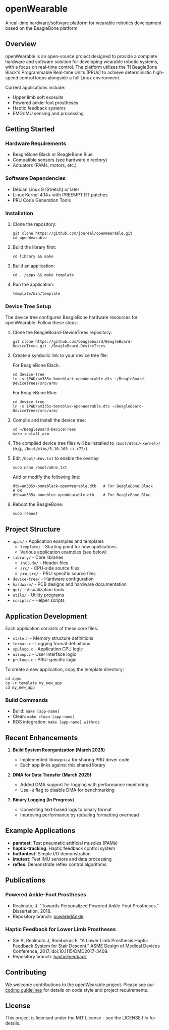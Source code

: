 # openWearable

A real-time hardware/software platform for wearable robotics development based on the BeagleBone platform.

## Overview

openWearable is an open-source project designed to provide a complete hardware and software solution for developing wearable robotic systems, with a focus on real-time control. The platform utilizes the TI BeagleBone Black's Programmable Real-time Units (PRUs) to achieve deterministic high-speed control loops alongside a full Linux environment.

Current applications include:
- Upper limb soft exosuits
- Powered ankle-foot prostheses
- Haptic feedback systems
- EMG/IMU sensing and processing

## Getting Started

### Hardware Requirements
- BeagleBone Black or BeagleBone Blue
- Compatible sensors (see hardware directory)
- Actuators (PAMs, motors, etc.)

### Software Dependencies
- Debian Linux 9 (Stretch) or later
- Linux Kernel 4.14+ with PREEMPT RT patches
- PRU Code Generation Tools

### Installation

1. Clone the repository:
   ```
   git clone https://github.com/jonreal/openWearable.git
   cd openWearable
   ```

2. Build the library first:
   ```
   cd library && make
   ```

3. Build an application:
   ```
   cd ../apps && make template
   ```

4. Run the application:
   ```
   template/bin/template
   ```

### Device Tree Setup

The device tree configures BeagleBone hardware resources for openWearable. Follow these steps:

1. Clone the BeagleBoard-DeviceTrees repository:
   ```
   git clone https://github.com/beagleboard/BeagleBoard-DeviceTrees.git ~/BeagleBoard-DeviceTrees
   ```

2. Create a symbolic link to your device tree file:

   For BeagleBone Black:
   ```
   cd device-tree
   ln -s $PWD/am335x-boneblack-openWearable.dts ~/BeagleBoard-DeviceTrees/src/arm/
   ```

   For BeagleBone Blue:
   ```
   cd device-tree
   ln -s $PWD/am335x-boneblue-openWearable.dts ~/BeagleBoard-DeviceTrees/src/arm/
   ```

3. Compile and install the device tree:
   ```
   cd ~/BeagleBoard-DeviceTrees
   make install_arm
   ```

4. The compiled device tree files will be installed to `/boot/dtbs/<kernel>/`
   (e.g., `/boot/dtbs/5.10.168-ti-r72/`)

5. Edit `/boot/uEnv.txt` to enable the overlay:
   ```
   sudo nano /boot/uEnv.txt
   ```
   
   Add or modify the following line:
   ```
   dtb=am335x-boneblack-openWearable.dtb   # For BeagleBone Black
   # OR
   dtb=am335x-boneblue-openWearable.dtb    # For BeagleBone Blue
   ```

6. Reboot the BeagleBone:
   ```
   sudo reboot
   ```

## Project Structure

- `apps/` - Application examples and templates
  - `template/` - Starting point for new applications
  - Various application examples (see below)
- `library/` - Core libraries
  - `include/` - Header files
  - `src/` - CPU-side source files
  - `pru_src/` - PRU-specific source files
- `device-tree/` - Hardware configuration
- `hardware/` - PCB designs and hardware documentation
- `gui/` - Visualization tools
- `utils/` - Utility programs
- `scripts/` - Helper scripts

## Application Development

Each application consists of these core files:
- `state.h` - Memory structure definitions
- `format.c` - Logging format definitions
- `cpuloop.c` - Application CPU logic
- `uiloop.c` - User interface logic
- `pruloop.c` - PRU-specific logic

To create a new application, copy the template directory:
```
cd apps
cp -r template my_new_app
cd my_new_app
```

### Build Commands
- Build: `make [app-name]`
- Clean: `make clean-[app-name]`
- ROS integration: `make [app-name].withros`

## Recent Enhancements

1. **Build System Reorganization (March 2025)**
   - Implemented libowpru.a for sharing PRU driver code
   - Each app links against this shared library
   
2. **DMA for Data Transfer (March 2025)**
   - Added DMA support for logging with performance monitoring
   - Use `-d` flag to disable DMA for benchmarking

3. **Binary Logging (In Progress)**
   - Converting text-based logs to binary format
   - Improving performance by reducing formatting overhead

## Example Applications

- **pamtest**: Test pneumatic artificial muscles (PAMs)
- **haptic-tracking**: Haptic feedback control system
- **buttontest**: Simple I/O demonstration
- **imutest**: Test IMU sensors and data processing
- **reflex**: Demonstrate reflex control algorithms

## Publications

### Powered Ankle-Foot Prostheses
- Realmuto, J. "Towards Personalized Powered Ankle-Foot Prostheses." Dissertation, 2018.
- Repository branch: [poweredAnkle](https://github.com/jonreal/openWearable/tree/poweredAnkle)

### Haptic Feedback for Lower Limb Prostheses
- Sie A, Realmuto J, Rombokas E. "A Lower Limb Prosthesis Haptic Feedback System for Stair Descent." ASME Design of Medical Devices Conference, 2017. doi:10.1115/DMD2017-3409.
- Repository branch: [hapticFeedback](https://github.com/jonreal/openWearable/tree/hapticFeedback)

## Contributing

We welcome contributions to the openWearable project. Please see our [coding guidelines](CLAUDE.md) for details on code style and project requirements.

## License

This project is licensed under the MIT License - see the LICENSE file for details.